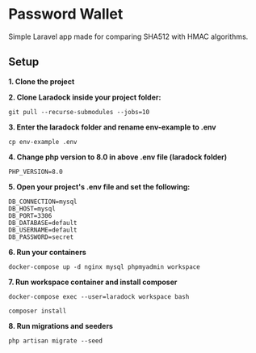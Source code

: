 # Password Wallet
Simple Laravel app made for comparing SHA512 with HMAC algorithms.
## Setup


**1. Clone the project**


**2. Clone Laradock inside your project folder:**


    git pull --recurse-submodules --jobs=10


**3. Enter the laradock folder and rename env-example to .env**


    cp env-example .env


**4. Change php version to 8.0 in above .env file (laradock folder)**


    PHP_VERSION=8.0


**5. Open your project's .env file and set the following:**


    DB_CONNECTION=mysql
    DB_HOST=mysql
    DB_PORT=3306
    DB_DATABASE=default
    DB_USERNAME=default
    DB_PASSWORD=secret


**6. Run your containers**


    docker-compose up -d nginx mysql phpmyadmin workspace 


**7. Run workspace container and install composer**


    docker-compose exec --user=laradock workspace bash

    composer install


**8. Run migrations and seeders**


    php artisan migrate --seed

